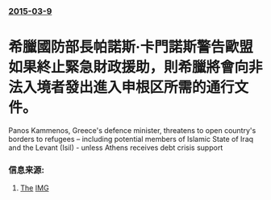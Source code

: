 ### [2015-03-9](/news/2015/03/9/index.md)

##### 
# 希臘國防部長帕諾斯·卡門諾斯警告歐盟如果終止緊急財政援助，則希臘將會向非法入境者發出進入申根区所需的通行文件。 

Panos Kammenos, Greece's defence minister, threatens to open country's borders to refugees &ndash; including potential members of Islamic State of Iraq and the Levant (Isil) - unless Athens receives debt crisis support


### 信息来源:

1. [The](http://www.telegraph.co.uk/news/worldnews/islamic-state/11459675/Greeces-defence-minister-threatens-to-send-migrants-including-jihadists-to-Western-Europe.html) [IMG](https://secure.i.telegraph.co.uk/multimedia/archive/03225/panos_thegreek_3225404k.jpg)
